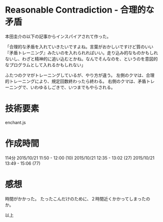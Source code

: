 # Reasonable Contradiction - 合理的な矛盾

本田圭介の以下の記事からインスパイアされて作った。

「合理的な矛盾を入れていきたいですよね。言葉がおかしいですけど質のいい『矛盾トレーニング』みたいのを入れられればいい。走り込み的なものかもしれないし、わざと精神的に追い込むとかね。なんでそんなのを、というのを意図的なプログラムとして入れるかもしれない」

ふたつのクマがトレーニングしているが、やり方が違う。
左側のクマは、合理的トレーニングにより、規定回数終わったら終わる。
右側のクマは、矛盾トレーニングで、いわゆるしごきで、いつまでもやらされる。

# 技術要素
enchant.js

# 作成時間
114分
2015/10/21 11:50 - 12:00 (10)
2015/10/21 12:35 - 13:02 (27)
2015/10/21 13:49 - 15:06 (77)

# 感想
時間がかかった。
たったこんだけのために、２時間近くかかってしまったのか。

以上
